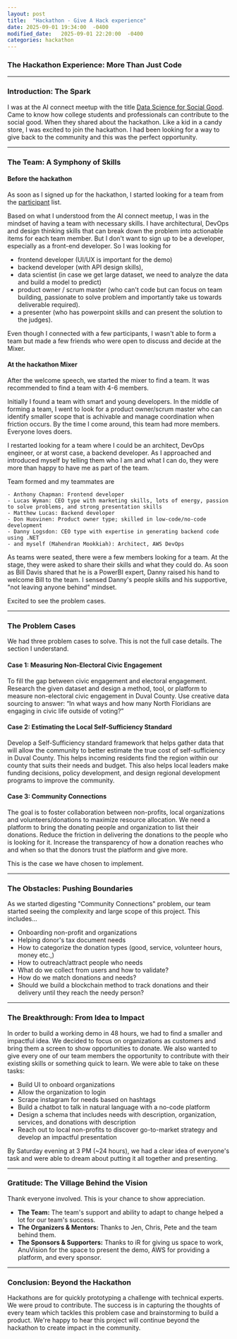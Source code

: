 ```yaml
---
layout: post
title:  "Hackathon - Give A Hack experience"
date: 2025-09-01 19:34:00  -0400
modified_date:   2025-09-01 22:20:00  -0400
categories: hackathon
---
```



### **The Hackathon Experience: More Than Just Code**

---

### **Introduction: The Spark**

I was at the AI connect meetup with the title [Data Science for Social Good](https://www.meetup.com/aiconnect/events/309103933/?eventOrigin=group_past_events). Came to know how college students and professionals can contribute to the social good. When they shared about the hackathon. Like a kid in a candy store, I was excited to join the hackathon. I had been looking for a way to give back to the community and this was the perfect opportunity.

---

### **The Team: A Symphony of Skills**

#### Before the hackathon
As soon as I signed up for the hackathon, I started looking for a team from the [participant](https://www.giveahack.org/participants) list. 

Based on what I understood from the AI connect meetup, I was in the mindset of having a team with necessary skills. I have architectural, DevOps and design thinking skills that can break down the problem into actionable items for each team member. But I don't want to sign up to be a developer, especially as a front-end developer. So I was looking for
- frontend developer (UI/UX is important for the demo) 
- backend developer (with API design skills), 
- data scientist (in case we get large dataset, we need to analyze the data and build a model to predict)
- product owner / scrum master (who can't code but can focus on team building, passionate to solve problem and importantly take us towards deliverable required).
- a presenter (who has powerpoint skills and can present the solution to the judges).

Even though I connected with a few participants, I wasn't able to form a team but made a few friends who were open to discuss and decide at the Mixer.

#### At the hackathon Mixer

After the welcome speech, we started the mixer to find a team. It was recommended to find a team with 4-6 members.

Initially I found a team with smart and young developers. In the middle of forming a team, I went to look for a product owner/scrum master who can identify smaller scope that is achivable and manage coordination when friction occurs. By the time I come around, this team had more members. Everyone loves doers.

I restarted looking for a team where I could be an architect, DevOps engineer, or at worst case, a backend developer. As I approached and introduced myself by telling them who I am and what I can do, they were more than happy to have me as part of the team.

Team formed and my teammates are

    - Anthony Chapman: Frontend developer
    - Lucas Wyman: CEO type with marketing skills, lots of energy, passion to solve problems, and strong presentation skills
    - Matthew Lucas: Backend developer
    - Don Huovinen: Product owner type; skilled in low-code/no-code development
    - Danny Logsdon: CEO type with expertise in generating backend code using .NET
    - and myself (Mahendran Mookkiah): Architect, AWS DevOps

As teams were seated, there were a few members looking for a team. At the stage, they were asked to share their skills and what they could do. As soon as Bill Davis shared that he is a PowerBI expert, Danny raised his hand to welcome Bill to the team. I sensed Danny's people skills and his supportive, "not leaving anyone behind" mindset.

Excited to see the problem cases.

---

### **The Problem Cases**

We had three problem cases to solve. This is not the full case details. The section I understand.

#### Case 1:  Measuring Non-Electoral Civic Engagement 

To fill the gap between civic engagement and electoral engagement. Research the given dataset and design a method, tool, or platform to measure non-electoral civic engagement in Duval County. Use creative data sourcing to answer: “In what ways and how many North 
Floridians are engaging in civic life outside of voting?” 

#### Case 2: Estimating the Local Self-Sufficiency Standard
Develop a Self-Sufficiency standard framework that helps gather data that will allow the community to better estimate the true cost of self-sufficiency in Duval County.
This helps incoming residents find the region within our county that suits their needs and budget. This also helps local leaders make funding decisions, policy development, and design regional development programs to improve the community.


#### Case 3: Community Connections

The goal is to foster collaboration between non-profits, local organizations and volunteers/donations to maximize resource allocation.
We need a platform to bring the donating people and organization to list their donations. Reduce the friction in delivering the donations to the people who is looking for it.
Increase the transparency of how a donation reaches who and when so that the donors trust the platform and give more. 

This is the case we have chosen to implement.

---

### **The Obstacles: Pushing Boundaries**

As we started digesting "Community Connections" problem, our team started seeing the complexity and large scope of this project. This includes...
- Onboarding non-profit and organizations
- Helping donor's tax document needs
- How to categorize the donation types (good, service, volunteer hours, money etc.,)
- How to outreach/attract people who needs
- What do we collect from users and how to validate?
- How do we match donations and needs?
- Should we build a blockchain method to track donations and their delivery until they reach the needy person?


---

### **The Breakthrough: From Idea to Impact**

In order to build a working demo in 48 hours, we had to find a smaller and impactful idea. We decided to focus on organizations as customers and bring them a screen to show opportunities to donate.
We also wanted to give every one of our team members the opportunity to contribute with their existing skills or something quick to learn.
We were able to take on these tasks:
- Build UI to onboard organizations
- Allow the organization to login
- Scrape instagram for needs based on hashtags
- Build a chatbot to talk in natural language with a no-code platform
- Design a schema that includes needs with description, organization, services, and donations with description
- Reach out to local non-profits to discover go-to-market strategy and develop an impactful presentation

By Saturday evening at 3 PM (~24 hours), we had a clear idea of everyone's task and were able to dream about putting it all together and presenting.


---

### **Gratitude: The Village Behind the Vision**

Thank everyone involved. This is your chance to show appreciation.
* **The Team:** The team's support and ability to adapt to change helped a lot for our team's success. 
* **The Organizers & Mentors:** Thanks to Jen, Chris, Pete and the team behind them.
* **The Sponsors & Supporters:** Thanks to iR for giving us space to work, AnuVision for the space to present the demo, AWS for providing a platform, and every sponsor.

---

### **Conclusion: Beyond the Hackathon**

Hackathons are for quickly prototyping a challenge with technical experts. We were proud to contribute. The success is in capturing the thoughts of every team which tackles this problem case and brainstorming to build a product. We're happy to hear this project will continue beyond the hackathon to create impact in the community.